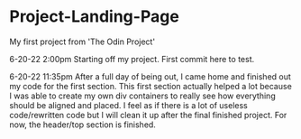 # Project-Landing-Page
My first project from 'The Odin Project'

6-20-22 2:00pm
Starting off my project. First commit here to test.

6-20-22 11:35pm
After a full day of being out, I came home and finished out my code for the first section. This first section actually helped a lot because I was able to create my own div containers to really see how everything should be aligned and placed. I feel as if there is a lot of useless code/rewritten code but I will clean it up after the final finished project. For now, the header/top section is finished.
